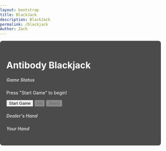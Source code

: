 ```yaml
---
layout: bootstrap
title: BlackJack
description: BlackJack
permalink: /blackjack
Author: Zach
---
```


<style>
  body {
    background-image: url('{{site.baseurl}}/images/blackjacklayout.png'); 
    background-size: cover;
    background-repeat: no-repeat;
    background-position: center;
    color: #ffffff;
    font-family: 'Inter', sans-serif;
    margin: 0;
    padding: 0;
  }

  .container {
    position: relative;
    z-index: 1; 
    background-color: rgba(0, 0, 0, 0.7); 
    border-radius: 8px;
    padding: 20px;
  }

  h1.text-center {
    color: #ffffff; 
  }

  .card-title {
    color: #cccccc; 
  }
</style>

<div class="container mt-5">
  <h1 class="text-center">Antibody Blackjack</h1>
  <div class="row justify-content-center mt-4">
    <div class="col-md-6">
      <div class="card">  
        <div class="card-body">
          <h5 class="card-title">Game Status</h5>
          <p id="game-status" class="card-text">Press "Start Game" to begin!</p>
          <div class="d-flex justify-content-between">
            <button id="start-game" class="btn btn-primary">Start Game</button>
            <button id="hit" class="btn btn-success" disabled>Hit</button>
            <button id="stand" class="btn btn-warning" disabled>Stand</button>
          </div>
        </div>
      </div>
    </div>
  </div>
  <div class="row justify-content-center mt-4">
    <div class="col-md-6">
      <div class="card">
        <div class="card-body">
          <h5 class="card-title">Dealer's Hand</h5>
          <div id="dealer-hand" class="d-flex flex-wrap justify-content-center"></div>
          <h5 class="card-title mt-4">Your Hand</h5>
          <div id="player-hand" class="d-flex flex-wrap justify-content-center"></div>
        </div>
      </div>
    </div>
  </div>
</div>

<script type="module">
  import { pythonURI, fetchOptions } from '{{ site.baseurl }}/assets/js/api/config.js';

  function showPopup(message) {
    const popup = document.createElement("div");
    popup.textContent = message;
    popup.style.position = "fixed";
    popup.style.top = "50%";
    popup.style.left = "50%";
    popup.style.transform = "translate(-50%, -50%)";
    popup.style.backgroundColor = "rgba(0, 0, 0, 0.8)";
    popup.style.color = "white";
    popup.style.padding = "20px";
    popup.style.borderRadius = "8px";
    popup.style.zIndex = "1000";
    popup.style.textAlign = "center";
    popup.style.fontSize = "18px";

    document.body.appendChild(popup);

    setTimeout(() => {
      document.body.removeChild(popup);
    }, 3000); 
  }

  async function updatePoints(points) {
    try {
      const response = await fetch(`${pythonURI}/api/points`, {
        ...fetchOptions,
        method: 'POST',
        body: JSON.stringify({ points })
      });

      const data = await response.json();
      console.log('Response:', response); 
      console.log('Response Data:', data); 

      if (response.ok) {
        console.log('Points updated successfully:', data.total_points);
        showPopup("You gained 50 points!"); 
      } else {
        console.error('Failed to update points:', data.message);
      }
    } catch (error) {
      console.error('Error updating points:', error);
    }
  }

  const startGameButton = document.getElementById("start-game");
  const hitButton = document.getElementById("hit");
  const standButton = document.getElementById("stand");
  const gameStatus = document.getElementById("game-status");
  const playerHand = document.getElementById("player-hand");
  const dealerHand = document.getElementById("dealer-hand");

  let deck = [];
  let playerCards = [];
  let dealerCards = [];

  function createDeck() {
    const antibodies = [
      { name: "IgG", value: 11, description: "IgG: Most abundant, long-term immunity." },
      { name: "IgA", value: 2, description: "IgA: Protects mucosal surfaces." },
      { name: "IgM", value: 3, description: "IgM: First responder, complement activator." },
      { name: "IgE", value: 4, description: "IgE: Allergies and parasite defense." },
      { name: "IgD", value: 5, description: "IgD: B cell activation role." },
      { name: "IgG1", value: 6, description: "IgG1: Effective against viruses/bacteria." },
      { name: "IgG2", value: 7, description: "IgG2: Carbohydrate antigen defense." },
      { name: "IgG3", value: 8, description: "IgG3: Strong complement activator." },
      { name: "IgG4", value: 9, description: "IgG4: Regulates immune responses." },
      { name: "IgA1", value: 10, description: "IgA1: Blood-based infection defense." },
      { name: "IgA2", value: 10, description: "IgA2: Mucosal secretion protection." },
      { name: "Secretory IgM", value: 10, description: "Secretory IgM: Mucosal immunity role." },
      { name: "IgY", value: 10, description: "IgY: Bird/reptile antibody, IgG-like." }
    ];

    const suits = ["♥", "♦", "♣", "♠"];
    const ranks = ["A", "2", "3", "4", "5", "6", "7", "8", "9", "10", "J", "Q", "K"];

    deck = [];
    antibodies.forEach((antibody, index) => {
      suits.forEach((suit) => {
        deck.push({
          name: antibody.name,
          value: antibody.value,
          rank: ranks[index],
          suit: suit,
          description: antibody.description
        });
      });
    });

    deck.sort(() => Math.random() - 0.5); 
  }

  function calculateScore(cards) {
    let score = 0;
    let iggCount = 0;

    for (const card of cards) {
      score += card.value;
      if (card.name === "IgG") {
        iggCount++;
      }
    }

    while (score > 21 && iggCount > 0) {
      score -= 10; 
      iggCount--;
    }

    return score;
  }

  function createCardElement(card) {
    const cardElement = document.createElement("div");
    cardElement.style.width = "160px";
    cardElement.style.height = "240px";
    cardElement.className = "card m-2";
    cardElement.style.border = "1px solid black";
    cardElement.style.borderRadius = "8px";
    cardElement.style.backgroundColor = "white";
    cardElement.style.position = "relative";
    cardElement.style.display = "flex";
    cardElement.style.flexDirection = "column";
    cardElement.style.justifyContent = "space-between";
    cardElement.style.padding = "5px";
    cardElement.style.color = "black";
    cardElement.style.cursor = "pointer"; 

    const frontFace = document.createElement("div");
    frontFace.style.width = "100%";
    frontFace.style.height = "100%";
    frontFace.style.position = "absolute";
    frontFace.style.backfaceVisibility = "hidden";
    frontFace.style.transform = "rotateY(0deg)";
    frontFace.style.display = "flex";
    frontFace.style.flexDirection = "column";
    frontFace.style.justifyContent = "space-between";

    const imageElement = document.createElement("img");
    imageElement.src = `{{site.baseurl}}/images/${card.name.replace(/\s+/g, '')}.png`;
    imageElement.alt = card.name;
    imageElement.style.width = "100%";
    imageElement.style.height = "100%";
    imageElement.style.borderRadius = "8px";
    frontFace.appendChild(imageElement);

    const suitColor = (card.suit === "♥" || card.suit === "♦") ? "red" : "black";

    const topLeft = document.createElement("div");
    topLeft.style.position = "absolute";
    topLeft.style.top = "5px";
    topLeft.style.left = "5px";
    topLeft.style.fontSize = "18px";
    topLeft.style.fontWeight = "bold";
    topLeft.style.color = suitColor;
    topLeft.textContent = `${card.rank} ${card.suit}`;
    frontFace.appendChild(topLeft);

    const topRight = document.createElement("div");
    topRight.style.position = "absolute";
    topRight.style.top = "5px";
    topRight.style.right = "5px";
    topRight.style.fontSize = "16px";
    topRight.style.fontWeight = "bold";
    topRight.textContent = card.name;
    frontFace.appendChild(topRight);

    const backFace = document.createElement("div");
    backFace.style.width = "100%";
    backFace.style.height = "100%";
    backFace.style.position = "absolute";
    backFace.style.backfaceVisibility = "hidden";
    backFace.style.transform = "rotateY(180deg)";
    backFace.style.display = "flex";
    backFace.style.alignItems = "center";
    backFace.style.justifyContent = "center";
    backFace.style.backgroundColor = "white";
    backFace.style.borderRadius = "8px";
    backFace.style.padding = "10px";
    backFace.style.textAlign = "center";
    backFace.style.color = "black";
    backFace.textContent = card.description;

    cardElement.appendChild(frontFace);
    cardElement.appendChild(backFace);

    cardElement.style.transformStyle = "preserve-3d";
    cardElement.style.transition = "transform 0.6s";

    cardElement.addEventListener("click", () => {
      if (cardElement.style.transform === "rotateY(180deg)") {
        cardElement.style.transform = "rotateY(0deg)";
      } else {
        cardElement.style.transform = "rotateY(180deg)";
      }
    });

    return cardElement;
  }

  function updateHands() {
    playerHand.innerHTML = "";
    dealerHand.innerHTML = "";

    dealerHand.style.display = "flex";
    dealerHand.style.justifyContent = "center";
    dealerHand.style.marginBottom = "20px";
    dealerCards.forEach(card => dealerHand.appendChild(createCardElement(card)));

    playerHand.style.display = "flex";
    playerHand.style.justifyContent = "center";
    playerCards.forEach(card => playerHand.appendChild(createCardElement(card)));

    gameStatus.textContent = `Your Score: ${calculateScore(playerCards)} | Dealer's Score: ${calculateScore(dealerCards)}`;
  }

  function startGame() {
    createDeck();
    playerCards = [deck.pop(), deck.pop()];
    dealerCards = [deck.pop()];
    updateHands();
    gameStatus.textContent = "Game started! Your turn.";
    hitButton.disabled = false;
    standButton.disabled = false;
  }

  function hit() {
    playerCards.push(deck.pop());
    updateHands();
    if (calculateScore(playerCards) > 21) {
      gameStatus.textContent = "You busted! Dealer wins.";
      hitButton.disabled = true;
      standButton.disabled = true;
    }
  }

  function stand() {
    while (calculateScore(dealerCards) < 17) {
      dealerCards.push(deck.pop());
    }
    updateHands();
    const playerScore = calculateScore(playerCards);
    const dealerScore = calculateScore(dealerCards);

    if (dealerScore > 21 || playerScore > dealerScore) {
      gameStatus.textContent = "You win!";
      updatePoints(50); 
    } else if (playerScore < dealerScore) {
      gameStatus.textContent = "Dealer wins!";
    } else {
      gameStatus.textContent = "It's a tie!";
    }

    hitButton.disabled = true;
    standButton.disabled = true;
  }

  startGameButton.addEventListener("click", startGame);
  hitButton.addEventListener("click", hit);
  standButton.addEventListener("click", stand);
</script>